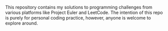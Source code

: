 This repository contains my solutions to programming challenges from various platforms like Project Euler and LeetCode. The intention of this repo is purely for personal coding practice, however, anyone is welcome to explore around.
